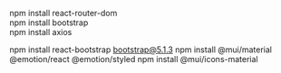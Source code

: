 npm install react-router-dom <br>
npm install bootstrap <br>
npm install axios

npm install react-bootstrap bootstrap@5.1.3
npm install @mui/material @emotion/react @emotion/styled
npm install @mui/icons-material

